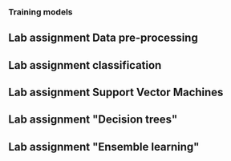 ### Training models

## Lab assignment Data pre-processing
## Lab assignment classification
## Lab assignment Support Vector Machines
## Lab assignment "Decision trees"
## Lab assignment "Ensemble learning"

